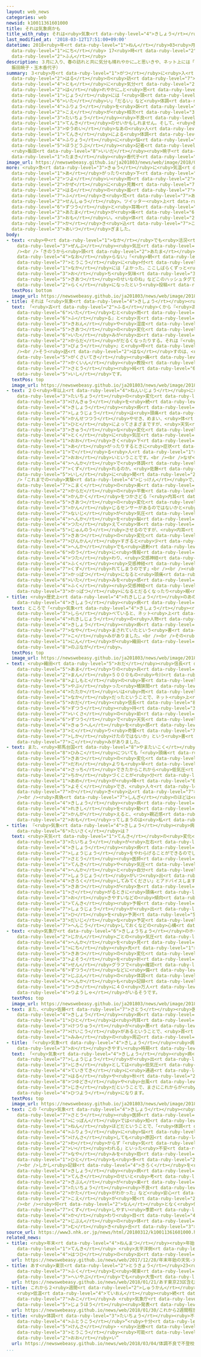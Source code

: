 ```yaml
---
layout: web_news
categories: web
newsid: k10011361601000
title: それは気象病かも
title_with_ruby: それは<ruby>気象<rt data-ruby-level="4">きしょう</rt></ruby><ruby>病<rt data-ruby-level="3">びょう</rt></ruby>かも
last_modified_at: '2018-03-12T17:51:00+09:00'
datetime: 2018<ruby>年<rt data-ruby-level="1">ねん</rt></ruby>03<ruby>月<rt data-ruby-level="1">がつ</rt></ruby>12<ruby>日<rt
  data-ruby-level="1">にち</rt></ruby> 17<ruby>時<rt data-ruby-level="2">じ</rt></ruby>51<ruby>分<rt
  data-ruby-level="2">ふん</rt></ruby>
description: ３月に入り、春の訪れと共に気分も晴れやかに…と思いきや、ネット上には「頭が痛い」「だるい」など体調不良を訴える声が相次いでいます。その体調不良、もしかしたら天気のせいかもしれません。そして、歴史上有名なあの人も、天気による体調不良に悩んでいたかも！？。（ネットワーク報道部記者
  飯田暁子・玉木香代子）
summary: ３<ruby>月<rt data-ruby-level="1">がつ</rt></ruby>に<ruby>入<rt data-ruby-level="1">はい</rt></ruby>り、<ruby>春<rt
  data-ruby-level="2">はる</rt></ruby>の<ruby>訪<rt data-ruby-level="7">おとず</rt></ruby>れと<ruby>共<rt
  data-ruby-level="4">とも</rt></ruby>に<ruby>気分<rt data-ruby-level="2">きぶん</rt></ruby>も<ruby>晴<rt
  data-ruby-level="2">は</rt></ruby>れやかに…と<ruby>思<rt data-ruby-level="2">おも</rt></ruby>いきや、ネット<ruby>上<rt
  data-ruby-level="1">じょう</rt></ruby>には「<ruby>頭<rt data-ruby-level="2">あたま</rt></ruby>が<ruby>痛<rt
  data-ruby-level="6">いた</rt></ruby>い」「だるい」など<ruby>体調<rt data-ruby-level="3">たいちょう</rt></ruby><ruby>不良<rt
  data-ruby-level="4">ふりょう</rt></ruby>を<ruby>訴<rt data-ruby-level="7">うった</rt></ruby>える<ruby>声<rt
  data-ruby-level="2">こえ</rt></ruby>が<ruby>相次<rt data-ruby-level="3">あいつ</rt></ruby>いでいます。その<ruby>体調<rt
  data-ruby-level="3">たいちょう</rt></ruby><ruby>不良<rt data-ruby-level="4">ふりょう</rt></ruby>、もしかしたら<ruby>天気<rt
  data-ruby-level="1">てんき</rt></ruby>のせいかもしれません。そして、<ruby>歴史上<rt data-ruby-level="4">れきしじょう</rt></ruby><ruby>有名<rt
  data-ruby-level="3">ゆうめい</rt></ruby>なあの<ruby>人<rt data-ruby-level="1">ひと</rt></ruby>も、<ruby>天気<rt
  data-ruby-level="1">てんき</rt></ruby>による<ruby>体調<rt data-ruby-level="3">たいちょう</rt></ruby><ruby>不良<rt
  data-ruby-level="4">ふりょう</rt></ruby>に<ruby>悩<rt data-ruby-level="7">なや</rt></ruby>んでいたかも！？。（ネットワーク<ruby>報道部<rt
  data-ruby-level="5">ほうどうぶ</rt></ruby><ruby>記者<rt data-ruby-level="3">きしゃ</rt></ruby>
  <ruby>飯田<rt data-ruby-level="8">いいだ</rt></ruby><ruby>暁子<rt data-ruby-level="8">あきこ</rt></ruby>・<ruby>玉木<rt
  data-ruby-level="1">たまき</rt></ruby><ruby>香代子<rt data-ruby-level="7">かよこ</rt></ruby>）
image_url: https://newswebeasy.github.io/ja201803/news/web/image/2018/03/12/K10011361601_1803121654_1803121750_01_02.jpg
more: <ruby>急<rt data-ruby-level="3">きゅう</rt></ruby>に<ruby>気温<rt data-ruby-level="3">きおん</rt></ruby>が<ruby>上<rt
  data-ruby-level="1">あ</rt></ruby>がったり<ruby>下<rt data-ruby-level="1">さ</rt></ruby>がったり、<ruby>強<rt
  data-ruby-level="2">つよ</rt></ruby>い<ruby>雨<rt data-ruby-level="2">あめ</rt></ruby>や<ruby>風<rt
  data-ruby-level="2">かぜ</rt></ruby>に<ruby>見舞<rt data-ruby-level="7">みま</rt></ruby>われたりと「<ruby>春<rt
  data-ruby-level="2">はる</rt></ruby>の<ruby>嵐<rt data-ruby-level="7">あらし</rt></ruby>」が<ruby>吹<rt
  data-ruby-level="7">ふ</rt></ruby>き<ruby>荒<rt data-ruby-level="7">あ</rt></ruby>れた<ruby>先週<rt
  data-ruby-level="2">せんしゅう</rt></ruby>。ツイッター<ruby>上<rt data-ruby-level="1">じょう</rt></ruby>には「<ruby>頭痛<rt
  data-ruby-level="6">ずつう</rt></ruby>と<ruby>耳鳴<rt data-ruby-level="2">みみな</rt></ruby>りがする」「<ruby>頭<rt
  data-ruby-level="2">あたま</rt></ruby>が<ruby>痛<rt data-ruby-level="6">いた</rt></ruby>いというか<ruby>重<rt
  data-ruby-level="3">おも</rt></ruby>い。<ruby>体<rt data-ruby-level="2">からだ</rt></ruby>もだるい」などの<ruby>書<rt
  data-ruby-level="7">か</rt></ruby>き<ruby>込<rt data-ruby-level="7">こ</rt></ruby>みが<ruby>相次<rt
  data-ruby-level="3">あいつ</rt></ruby>ぎました。
body:
- text: <ruby>中<rt data-ruby-level="1">なか</rt></ruby>でも<ruby>活況<rt data-ruby-level="7">かっきょう</rt></ruby>だったのが、「<ruby>全部<rt
    data-ruby-level="3">ぜんぶ</rt></ruby><ruby>気圧<rt data-ruby-level="5">きあつ</rt></ruby>のせい」というハッシュタグ。<br
    /><br />「きのうから<ruby>頭<rt data-ruby-level="2">あたま</rt></ruby>が<ruby>痛<rt data-ruby-level="6">いた</rt></ruby>くて<ruby>治<rt
    data-ruby-level="4">なお</rt></ruby>らない」「<ruby>朝<rt data-ruby-level="2">あさ</rt></ruby>からイライラする」といった<ruby>投稿<rt
    data-ruby-level="7">とうこう</rt></ruby>に<ruby>付<rt data-ruby-level="4">つ</rt></ruby>けられているほか、<ruby>中<rt
    data-ruby-level="1">なか</rt></ruby>には「よかった。ここしばらくずっと<ruby>調子<rt data-ruby-level="3">ちょうし</rt></ruby>が<ruby>落<rt
    data-ruby-level="3">お</rt></ruby>ち<ruby>気味<rt data-ruby-level="3">ぎみ</rt></ruby>なのも<ruby>気圧<rt
    data-ruby-level="5">きあつ</rt></ruby>のせいなのね」などこのハッシュタグで<ruby>気分<rt data-ruby-level="2">きぶん</rt></ruby>が<ruby>楽<rt
    data-ruby-level="2">らく</rt></ruby>になったという<ruby>投稿<rt data-ruby-level="7">とうこう</rt></ruby>もありました。
  textPos: bottom
  image_url: https://newswebeasy.github.io/ja201803/news/web/image/2018/03/12/K10011361601_1803121524_1803121556_01_03.jpg
- title: それは「<ruby>気象<rt data-ruby-level="4">きしょう</rt></ruby><ruby>病<rt data-ruby-level="3">びょう</rt></ruby>」かも
  text: 「<ruby>古<rt data-ruby-level="2">ふる</rt></ruby>くから『<ruby>古傷<rt data-ruby-level="6">ふるきず</rt></ruby>が<ruby>痛<rt
    data-ruby-level="6">いた</rt></ruby>むと<ruby>雨<rt data-ruby-level="1">あめ</rt></ruby>が<ruby>降<rt
    data-ruby-level="6">ふ</rt></ruby>る』と<ruby>言<rt data-ruby-level="2">い</rt></ruby>われているように、<ruby>気温<rt
    data-ruby-level="3">きおん</rt></ruby>や<ruby>湿度<rt data-ruby-level="7">しつど</rt></ruby>、<ruby>気圧<rt
    data-ruby-level="5">きあつ</rt></ruby>の<ruby>変化<rt data-ruby-level="4">へんか</rt></ruby>で<ruby>痛<rt
    data-ruby-level="6">いた</rt></ruby>みが<ruby>出<rt data-ruby-level="1">で</rt></ruby>たり<ruby>体<rt
    data-ruby-level="2">からだ</rt></ruby>がだるくなったりする。それは『<ruby>気象<rt data-ruby-level="4">きしょう</rt></ruby><ruby>病<rt
    data-ruby-level="3">びょう</rt></ruby>』と<ruby>呼<rt data-ruby-level="6">よ</rt></ruby>ばれています」<br
    /><br />そう<ruby>話<rt data-ruby-level="2">はな</rt></ruby>すのは、<ruby>愛知医科大学<rt data-ruby-level="4">あいちいかだいがく</rt></ruby><ruby>学際的<rt
    data-ruby-level="5">がくさいてき</rt></ruby><ruby>痛<rt data-ruby-level="6">いた</rt></ruby>みセンター<ruby>客員<rt
    data-ruby-level="7">かくいん</rt></ruby><ruby>教授<rt data-ruby-level="5">きょうじゅ</rt></ruby>の<ruby>佐藤<rt
    data-ruby-level="7">さとう</rt></ruby><ruby>純<rt data-ruby-level="6">じゅん</rt></ruby><ruby>医師<rt
    data-ruby-level="5">いし</rt></ruby>です。
  textPos: top
  image_url: https://newswebeasy.github.io/ja201803/news/web/image/2018/03/12/K10011361601_1803121525_1803121556_01_04.jpg
- text: ２０<ruby>年以上<rt data-ruby-level="4">ねんいじょう</rt></ruby>にわたって<ruby>天気<rt data-ruby-level="1">てんき</rt></ruby>と<ruby>体調<rt
    data-ruby-level="3">たいちょう</rt></ruby>の<ruby>変化<rt data-ruby-level="4">へんか</rt></ruby>について<ruby>研究<rt
    data-ruby-level="3">けんきゅう</rt></ruby>を<ruby>続<rt data-ruby-level="4">つづ</rt></ruby>けています。<ruby>気象<rt
    data-ruby-level="4">きしょう</rt></ruby><ruby>病<rt data-ruby-level="3">びょう</rt></ruby>の<ruby>症状<rt
    data-ruby-level="7">しょうじょう</rt></ruby>は<ruby>頭痛<rt data-ruby-level="6">ずつう</rt></ruby>、<ruby>関節痛<rt
    data-ruby-level="6">かんせつつう</rt></ruby>やせき、めまい、<ruby>体<rt data-ruby-level="2">からだ</rt></ruby>のだるさなど<ruby>人<rt
    data-ruby-level="1">ひと</rt></ruby>によってさまざまですが、<ruby>天気<rt data-ruby-level="1">てんき</rt></ruby>の<ruby>急<rt
    data-ruby-level="3">きゅう</rt></ruby>な<ruby>変化<rt data-ruby-level="4">へんか</rt></ruby>、<ruby>特<rt
    data-ruby-level="4">とく</rt></ruby>に<ruby>気圧<rt data-ruby-level="5">きあつ</rt></ruby>が<ruby>大<rt
    data-ruby-level="1">おお</rt></ruby>きく<ruby>下<rt data-ruby-level="1">さ</rt></ruby>がったり<ruby>上<rt
    data-ruby-level="1">あ</rt></ruby>がったりするときに<ruby>症状<rt data-ruby-level="7">しょうじょう</rt></ruby>が<ruby>出<rt
    data-ruby-level="1">で</rt></ruby>る<ruby>人<rt data-ruby-level="1">ひと</rt></ruby>が<ruby>多<rt
    data-ruby-level="2">おお</rt></ruby>いということです。<br /><br />なぜ<ruby>気圧<rt data-ruby-level="5">きあつ</rt></ruby>の<ruby>変化<rt
    data-ruby-level="4">へんか</rt></ruby>で<ruby>体調<rt data-ruby-level="3">たいちょう</rt></ruby>が<ruby>崩<rt
    data-ruby-level="7">くず</rt></ruby>れるのか。<ruby>佐藤<rt data-ruby-level="7">さとう</rt></ruby><ruby>医師<rt
    data-ruby-level="5">いし</rt></ruby>に<ruby>聞<rt data-ruby-level="2">き</rt></ruby>きました。<br
    />「これまでの<ruby>実験<rt data-ruby-level="4">じっけん</rt></ruby>で、<ruby>耳<rt data-ruby-level="1">みみ</rt></ruby>の<ruby>鼓膜<rt
    data-ruby-level="7">こまく</rt></ruby>の<ruby>奥<rt data-ruby-level="7">おく</rt></ruby>にあり<ruby>体<rt
    data-ruby-level="2">からだ</rt></ruby>の<ruby>平衡<rt data-ruby-level="7">へいこう</rt></ruby><ruby>感覚<rt
    data-ruby-level="4">かんかく</rt></ruby>をつかさどる『<ruby>内耳<rt data-ruby-level="7">ないじ</rt></ruby>』には<ruby>気圧<rt
    data-ruby-level="5">きあつ</rt></ruby>の<ruby>変化<rt data-ruby-level="4">へんか</rt></ruby>を<ruby>感<rt
    data-ruby-level="3">かん</rt></ruby>じるセンサーがあるのではないかと<ruby>考<rt data-ruby-level="2">かんが</rt></ruby>えられます。この<ruby>内耳<rt
    data-ruby-level="7">ないじ</rt></ruby>が<ruby>気圧<rt data-ruby-level="5">きあつ</rt></ruby>の<ruby>変化<rt
    data-ruby-level="4">へんか</rt></ruby>を<ruby>脳<rt data-ruby-level="6">のう</rt></ruby>に<ruby>伝<rt
    data-ruby-level="4">つた</rt></ruby>えて<ruby>体<rt data-ruby-level="2">からだ</rt></ruby>を<ruby>順応<rt
    data-ruby-level="5">じゅんのう</rt></ruby>させるのですが、<ruby>内耳<rt data-ruby-level="7">ないじ</rt></ruby>が<ruby>気圧<rt
    data-ruby-level="5">きあつ</rt></ruby>の<ruby>変化<rt data-ruby-level="4">へんか</rt></ruby>に<ruby>敏感<rt
    data-ruby-level="7">びんかん</rt></ruby>すぎると<ruby>少<rt data-ruby-level="2">すこ</rt></ruby>しの<ruby>変化<rt
    data-ruby-level="4">へんか</rt></ruby>でも<ruby>過剰<rt data-ruby-level="7">かじょう</rt></ruby>に<ruby>脳<rt
    data-ruby-level="6">のう</rt></ruby>に<ruby>情報<rt data-ruby-level="5">じょうほう</rt></ruby>が<ruby>伝<rt
    data-ruby-level="4">つた</rt></ruby>わり、<ruby>交感神経<rt data-ruby-level="5">こうかんしんけい</rt></ruby>と<ruby>副<rt
    data-ruby-level="4">ふく</rt></ruby><ruby>交感神経<rt data-ruby-level="5">こうかんしんけい</rt></ruby>のバランスが<ruby>崩<rt
    data-ruby-level="7">くず</rt></ruby>れてしまうのです」<br /><br /><ruby>交感神経<rt data-ruby-level="5">こうかんしんけい</rt></ruby>が<ruby>活発<rt
    data-ruby-level="3">かっぱつ</rt></ruby>になると<ruby>頭痛<rt data-ruby-level="6">ずつう</rt></ruby>などの<ruby>痛<rt
    data-ruby-level="6">いた</rt></ruby>みを<ruby>感<rt data-ruby-level="3">かん</rt></ruby>じやすくなり、<ruby>副<rt
    data-ruby-level="4">ふく</rt></ruby><ruby>交感神経<rt data-ruby-level="5">こうかんしんけい</rt></ruby>が<ruby>活発<rt
    data-ruby-level="3">かっぱつ</rt></ruby>になるとだるくなったり<ruby>眠<rt data-ruby-level="7">ねむ</rt></ruby>くなったりするということです。
- title: <ruby>歴史上<rt data-ruby-level="4">れきしじょう</rt></ruby>のあの<ruby>人<rt data-ruby-level="1">ひと</rt></ruby>も『<ruby>気象<rt
    data-ruby-level="4">きしょう</rt></ruby><ruby>病<rt data-ruby-level="3">びょう</rt></ruby>』？
  text: ところで「<ruby>気象<rt data-ruby-level="4">きしょう</rt></ruby><ruby>病<rt data-ruby-level="3">びょう</rt></ruby>」について<ruby>調<rt
    data-ruby-level="3">しら</rt></ruby>べていると、ネット<ruby>上<rt data-ruby-level="1">じょう</rt></ruby>にはあの<ruby>歴史上<rt
    data-ruby-level="4">れきしじょう</rt></ruby>の<ruby>人物<rt data-ruby-level="3">じんぶつ</rt></ruby>も<ruby>気象<rt
    data-ruby-level="4">きしょう</rt></ruby><ruby>病<rt data-ruby-level="3">びょう</rt></ruby>に<ruby>悩<rt
    data-ruby-level="7">なや</rt></ruby>まされていたという<ruby>書<rt data-ruby-level="7">か</rt></ruby>き<ruby>込<rt
    data-ruby-level="7">こ</rt></ruby>みがありました。<br /><br />その<ruby>人物<rt data-ruby-level="3">じんぶつ</rt></ruby>の１<ruby>人<rt
    data-ruby-level="1">にん</rt></ruby>が<ruby>織田<rt data-ruby-level="5">おだ</rt></ruby><ruby>信長<rt
    data-ruby-level="8">のぶなが</rt></ruby>。
  textPos: top
  image_url: https://newswebeasy.github.io/ja201803/news/web/image/2018/03/12/K10011361601_1803121524_1803121556_01_05.jpg
- text: <ruby>織田<rt data-ruby-level="5">おだ</rt></ruby><ruby>信長<rt data-ruby-level="8">のぶなが</rt></ruby>がわずか２０００<ruby>余<rt
    data-ruby-level="5">あま</rt></ruby>りの<ruby>兵<rt data-ruby-level="4">へい</rt></ruby>で２<ruby>万<rt
    data-ruby-level="2">まん</rt></ruby>５０００もの<ruby>今川<rt data-ruby-level="2">いまがわ</rt></ruby><ruby>義元<rt
    data-ruby-level="8">よしもと</rt></ruby>の<ruby>軍<rt data-ruby-level="4">ぐん</rt></ruby>を<ruby>破<rt
    data-ruby-level="5">やぶ</rt></ruby>った<ruby>桶狭間<rt data-ruby-level="8">おけはざま</rt></ruby>の<ruby>戦<rt
    data-ruby-level="4">たたか</rt></ruby>いは<ruby>雨<rt data-ruby-level="1">あめ</rt></ruby>の<ruby>中<rt
    data-ruby-level="1">なか</rt></ruby>だったということで、ネット<ruby>上<rt data-ruby-level="1">じょう</rt></ruby>には「<ruby>織田<rt
    data-ruby-level="5">おだ</rt></ruby><ruby>信長<rt data-ruby-level="8">のぶなが</rt></ruby>は<ruby>頭痛<rt
    data-ruby-level="6">ずつう</rt></ruby><ruby>持<rt data-ruby-level="3">も</rt></ruby>ちで、<ruby>戦<rt
    data-ruby-level="7">いくさ</rt></ruby>の<ruby>前<rt data-ruby-level="2">まえ</rt></ruby>に<ruby>頭痛<rt
    data-ruby-level="6">ずつう</rt></ruby>で<ruby>天気<rt data-ruby-level="1">てんき</rt></ruby>の<ruby>急変<rt
    data-ruby-level="4">きゅうへん</rt></ruby>を<ruby>感<rt data-ruby-level="3">かん</rt></ruby>じ<ruby>取<rt
    data-ruby-level="3">と</rt></ruby>り<ruby>奇襲<rt data-ruby-level="7">きしゅう</rt></ruby>を<ruby>仕掛<rt
    data-ruby-level="7">しか</rt></ruby>けたのではないか」という<ruby>書<rt data-ruby-level="7">か</rt></ruby>き<ruby>込<rt
    data-ruby-level="7">こ</rt></ruby>みがありました。
- text: また、<ruby>邪馬台国<rt data-ruby-level="8">やまたいこく</rt></ruby>の<ruby>女王<rt data-ruby-level="1">じょおう</rt></ruby>、<ruby>卑弥呼<rt
    data-ruby-level="8">ひみこ</rt></ruby>についても「<ruby>頭痛<rt data-ruby-level="6">ずつう</rt></ruby>などで<ruby>気圧<rt
    data-ruby-level="5">きあつ</rt></ruby>の<ruby>変化<rt data-ruby-level="4">へんか</rt></ruby>を<ruby>誰<rt
    data-ruby-level="7">だれ</rt></ruby>よりも<ruby>早<rt data-ruby-level="1">はや</rt></ruby>く<ruby>察知<rt
    data-ruby-level="4">さっち</rt></ruby>できたからこれから<ruby>低気圧<rt data-ruby-level="5">ていきあつ</rt></ruby>が<ruby>近<rt
    data-ruby-level="2">ちか</rt></ruby>づくことが<ruby>分<rt data-ruby-level="2">わ</rt></ruby>かりもうすぐ<ruby>雨<rt
    data-ruby-level="1">あめ</rt></ruby>が<ruby>降<rt data-ruby-level="6">ふ</rt></ruby>ることを<ruby>予測<rt
    data-ruby-level="5">よそく</rt></ruby>でき、<ruby>人々<rt data-ruby-level="1">ひとびと</rt></ruby>からあがめられたのではないか」という<ruby>書<rt
    data-ruby-level="7">か</rt></ruby>き<ruby>込<rt data-ruby-level="7">こ</rt></ruby>みもありました。<br
    /><br /><ruby>真偽<rt data-ruby-level="7">しんぎ</rt></ruby>のほどは<ruby>分<rt data-ruby-level="2">わ</rt></ruby>かりませんが、<ruby>気象<rt
    data-ruby-level="4">きしょう</rt></ruby><ruby>病<rt data-ruby-level="3">びょう</rt></ruby>が<ruby>歴史<rt
    data-ruby-level="4">れきし</rt></ruby>を<ruby>動<rt data-ruby-level="3">うご</rt></ruby>かしたかもと<ruby>考<rt
    data-ruby-level="2">かんが</rt></ruby>えると、<ruby>親近感<rt data-ruby-level="3">しんきんかん</rt></ruby>さえわくかもと<ruby>思<rt
    data-ruby-level="2">おも</rt></ruby>ってしまうのは<ruby>私<rt data-ruby-level="8">わたし</rt></ruby>だけでしょうか…
- title: 『<ruby>気象<rt data-ruby-level="4">きしょう</rt></ruby><ruby>病<rt data-ruby-level="3">びょう</rt></ruby>』の<ruby>対策<rt
    data-ruby-level="6">たいさく</rt></ruby>は？
  text: <ruby>天気<rt data-ruby-level="1">てんき</rt></ruby>の<ruby>変化<rt data-ruby-level="4">へんか</rt></ruby>で<ruby>体調<rt
    data-ruby-level="3">たいちょう</rt></ruby>が<ruby>左右<rt data-ruby-level="1">さゆう</rt></ruby>される「<ruby>気象<rt
    data-ruby-level="4">きしょう</rt></ruby><ruby>病<rt data-ruby-level="3">びょう</rt></ruby>」。どうすれば<ruby>症状<rt
    data-ruby-level="7">しょうじょう</rt></ruby>をやわらげることができるのでしょうか。<br /><br /><ruby>佐藤<rt
    data-ruby-level="7">さとう</rt></ruby><ruby>医師<rt data-ruby-level="5">いし</rt></ruby>は、「<ruby>天気<rt
    data-ruby-level="1">てんき</rt></ruby>や<ruby>気圧<rt data-ruby-level="5">きあつ</rt></ruby>の<ruby>変化<rt
    data-ruby-level="4">へんか</rt></ruby>と<ruby>自分<rt data-ruby-level="2">じぶん</rt></ruby>の<ruby>症状<rt
    data-ruby-level="7">しょうじょう</rt></ruby>がいつ<ruby>出<rt data-ruby-level="1">で</rt></ruby>たのかを<ruby>記録<rt
    data-ruby-level="4">きろく</rt></ruby>してみてください」とアドバイスします。<br /><br /><ruby>気圧<rt
    data-ruby-level="5">きあつ</rt></ruby>が<ruby>急<rt data-ruby-level="3">きゅう</rt></ruby>に<ruby>下<rt
    data-ruby-level="1">さ</rt></ruby>がるときに<ruby>頭痛<rt data-ruby-level="6">ずつう</rt></ruby>が<ruby>起<rt
    data-ruby-level="3">お</rt></ruby>きやすいなどの<ruby>傾向<rt data-ruby-level="7">けいこう</rt></ruby>がつかめれば、<ruby>天気<rt
    data-ruby-level="1">てんき</rt></ruby><ruby>予報<rt data-ruby-level="5">よほう</rt></ruby>から<ruby>症状<rt
    data-ruby-level="7">しょうじょう</rt></ruby>が<ruby>出<rt data-ruby-level="1">で</rt></ruby>そうな<ruby>日<rt
    data-ruby-level="1">ひ</rt></ruby>を<ruby>予測<rt data-ruby-level="5">よそく</rt></ruby>して<ruby>大事<rt
    data-ruby-level="3">だいじ</rt></ruby>な<ruby>予定<rt data-ruby-level="3">よてい</rt></ruby>はあらかじめ<ruby>変更<rt
    data-ruby-level="7">へんこう</rt></ruby>しておくなどの<ruby>心構<rt data-ruby-level="5">こころがま</rt></ruby>えができます。
- text: <ruby>気象庁<rt data-ruby-level="6">きしょうちょう</rt></ruby>のホームページでは１<ruby>時間<rt
    data-ruby-level="2">じかん</rt></ruby>ごとの<ruby>気圧<rt data-ruby-level="5">きあつ</rt></ruby>の<ruby>変化<rt
    data-ruby-level="4">へんか</rt></ruby>を<ruby>見<rt data-ruby-level="1">み</rt></ruby>ることができます。また、６<ruby>日<rt
    data-ruby-level="1">にち</rt></ruby><ruby>先<rt data-ruby-level="1">さき</rt></ruby>までの<ruby>気圧<rt
    data-ruby-level="5">きあつ</rt></ruby>の<ruby>変化<rt data-ruby-level="4">へんか</rt></ruby>の<ruby>予想<rt
    data-ruby-level="3">よそう</rt></ruby>を<ruby>折<rt data-ruby-level="4">お</rt></ruby>れ<ruby>線<rt
    data-ruby-level="4">せん</rt></ruby>グラフで<ruby>確認<rt data-ruby-level="7">かくにん</rt></ruby>することで<ruby>頭痛<rt
    data-ruby-level="6">ずつう</rt></ruby>などに<ruby>備<rt data-ruby-level="5">そな</rt></ruby>えようというアプリもあります。<ruby>自分<rt
    data-ruby-level="2">じぶん</rt></ruby>の<ruby>体調<rt data-ruby-level="3">たいちょう</rt></ruby>の<ruby>変化<rt
    data-ruby-level="4">へんか</rt></ruby>も<ruby>記録<rt data-ruby-level="4">きろく</rt></ruby>できることから<ruby>月<rt
    data-ruby-level="1">つき</rt></ruby>に４０<ruby>万人<rt data-ruby-level="2">まんにん</rt></ruby>の<ruby>利用者<rt
    data-ruby-level="4">りようしゃ</rt></ruby>がいるそうです。
  textPos: top
  image_url: https://newswebeasy.github.io/ja201803/news/web/image/2018/03/12/K10011361601_1803131725_1803131727_01_06.jpg
- text: また、<ruby>佐藤<rt data-ruby-level="7">さとう</rt></ruby><ruby>医師<rt data-ruby-level="5">いし</rt></ruby>によると「<ruby>気象<rt
    data-ruby-level="4">きしょう</rt></ruby><ruby>病<rt data-ruby-level="3">びょう</rt></ruby>」の<ruby>人<rt
    data-ruby-level="1">ひと</rt></ruby>は<ruby>内耳<rt data-ruby-level="7">ないじ</rt></ruby>の<ruby>血流<rt
    data-ruby-level="3">けつりゅう</rt></ruby>が<ruby>悪<rt data-ruby-level="3">わる</rt></ruby>い<ruby>傾向<rt
    data-ruby-level="7">けいこう</rt></ruby>があるということで、<ruby>首<rt data-ruby-level="2">くび</rt></ruby>のストレッチや<ruby>耳<rt
    data-ruby-level="1">みみ</rt></ruby>の<ruby>周辺<rt data-ruby-level="4">しゅうへん</rt></ruby>をマッサージすることもおすすめだということです。
- title: 『<ruby>気象<rt data-ruby-level="4">きしょう</rt></ruby><ruby>病<rt data-ruby-level="3">びょう</rt></ruby>』<ruby>起<rt
    data-ruby-level="3">お</rt></ruby>きやすい<ruby>時期<rt data-ruby-level="3">じき</rt></ruby>は
  text: 「<ruby>気象<rt data-ruby-level="4">きしょう</rt></ruby><ruby>病<rt data-ruby-level="3">びょう</rt></ruby>」の<ruby>症状<rt
    data-ruby-level="7">しょうじょう</rt></ruby>が<ruby>出<rt data-ruby-level="1">で</rt></ruby>やすい<ruby>時期<rt
    data-ruby-level="3">じき</rt></ruby>としては<ruby>低気圧<rt data-ruby-level="5">ていきあつ</rt></ruby>が<ruby>定期的<rt
    data-ruby-level="4">ていきてき</rt></ruby>に<ruby>通過<rt data-ruby-level="5">つうか</rt></ruby>する<ruby>春<rt
    data-ruby-level="2">はる</rt></ruby>や<ruby>秋<rt data-ruby-level="2">あき</rt></ruby>、それに<ruby>梅雨時<rt
    data-ruby-level="8">つゆどき</rt></ruby>や<ruby>台風<rt data-ruby-level="2">たいふう</rt></ruby>の<ruby>時期<rt
    data-ruby-level="3">じき</rt></ruby>だということで、まさにこれからが<ruby>注意<rt data-ruby-level="3">ちゅうい</rt></ruby>が<ruby>必要<rt
    data-ruby-level="4">ひつよう</rt></ruby>になります。
  textPos: top
  image_url: https://newswebeasy.github.io/ja201803/news/web/image/2018/03/12/K10011361601_1803121525_1803121556_01_07.jpg
- text: この「<ruby>気象<rt data-ruby-level="4">きしょう</rt></ruby><ruby>病<rt data-ruby-level="3">びょう</rt></ruby>」、<ruby>佐藤<rt
    data-ruby-level="7">さとう</rt></ruby><ruby>医師<rt data-ruby-level="5">いし</rt></ruby>によると<ruby>日本<rt
    data-ruby-level="1">にっぽん</rt></ruby>では<ruby>知<rt data-ruby-level="2">し</rt></ruby>られてきたのはここ１０<ruby>年<rt
    data-ruby-level="1">ねん</rt></ruby>ほどだということで、「<ruby>体調<rt data-ruby-level="3">たいちょう</rt></ruby><ruby>不良<rt
    data-ruby-level="4">ふりょう</rt></ruby>に<ruby>悩<rt data-ruby-level="7">なや</rt></ruby>まされるが<ruby>検査<rt
    data-ruby-level="5">けんさ</rt></ruby>しても<ruby>原因<rt data-ruby-level="5">げんいん</rt></ruby>が<ruby>分<rt
    data-ruby-level="2">わ</rt></ruby>からず『<ruby>気<rt data-ruby-level="1">き</rt></ruby>のせいだ』『さぼりだ』と<ruby>言<rt
    data-ruby-level="2">い</rt></ruby>われる」といった<ruby>不安<rt data-ruby-level="4">ふあん</rt></ruby>や<ruby>悩<rt
    data-ruby-level="7">なや</rt></ruby>みを<ruby>抱<rt data-ruby-level="7">かか</rt></ruby>えた<ruby>人<rt
    data-ruby-level="1">ひと</rt></ruby>も<ruby>多<rt data-ruby-level="2">おお</rt></ruby>いということです。<br
    /><br />しかし<ruby>記録<rt data-ruby-level="4">きろく</rt></ruby>を<ruby>付<rt data-ruby-level="4">つ</rt></ruby>けてみてそれが「<ruby>気象<rt
    data-ruby-level="4">きしょう</rt></ruby><ruby>病<rt data-ruby-level="3">びょう</rt></ruby>」だとわかると、「<ruby>天気<rt
    data-ruby-level="1">てんき</rt></ruby>のせいと<ruby>考<rt data-ruby-level="2">かんが</rt></ruby>えると<ruby>気分<rt
    data-ruby-level="2">きぶん</rt></ruby>が<ruby>楽<rt data-ruby-level="2">らく</rt></ruby>になった」「<ruby>体調<rt
    data-ruby-level="3">たいちょう</rt></ruby><ruby>不良<rt data-ruby-level="4">ふりょう</rt></ruby>とのつきあい<ruby>方<rt
    data-ruby-level="2">かた</rt></ruby>がわかった」など<ruby>安心<rt data-ruby-level="3">あんしん</rt></ruby>の<ruby>声<rt
    data-ruby-level="2">こえ</rt></ruby>が<ruby>聞<rt data-ruby-level="2">き</rt></ruby>かれるということです。<br
    /><br /><ruby>何<rt data-ruby-level="2">なん</rt></ruby>となく<ruby>体調<rt data-ruby-level="3">たいちょう</rt></ruby>を<ruby>崩<rt
    data-ruby-level="7">くず</rt></ruby>しやすい<ruby>季節<rt data-ruby-level="4">きせつ</rt></ruby>の<ruby>変<rt
    data-ruby-level="4">か</rt></ruby>わり<ruby>目<rt data-ruby-level="4">め</rt></ruby>。みなさんも<ruby>自分<rt
    data-ruby-level="2">じぶん</rt></ruby>の<ruby>体<rt data-ruby-level="2">からだ</rt></ruby>と<ruby>向<rt
    data-ruby-level="3">む</rt></ruby>き<ruby>合<rt data-ruby-level="3">あ</rt></ruby>ってみてはいかがでしょうか。
source_url: https://www3.nhk.or.jp/news/html/20180312/k10011361601000.html
related_news:
- title: <ruby>年末<rt data-ruby-level="4">ねんまつ</rt></ruby><ruby>年始<rt data-ruby-level="3">ねんし</rt></ruby>の<ruby>天気<rt
    data-ruby-level="1">てんき</rt></ruby> <ruby>太平洋側<rt data-ruby-level="4">たいへいようがわ</rt></ruby>は<ruby>初日<rt
    data-ruby-level="4">はつひ</rt></ruby>の<ruby>出<rt data-ruby-level="4">で</rt></ruby>も
  url: https://newswebeasy.github.io/news/web/2017/12/28/年末年始の天気-太平洋側は初日の出も
- title: あす<ruby>東京<rt data-ruby-level="2">とうきょう</rt></ruby>23<ruby>区<rt data-ruby-level="3">く</rt></ruby><ruby>含<rt
    data-ruby-level="7">ふく</rt></ruby>む<ruby>関東<rt data-ruby-level="4">かんとう</rt></ruby><ruby>平野部<rt
    data-ruby-level="3">へいやぶ</rt></ruby>でも<ruby>大雪<rt data-ruby-level="2">おおゆき</rt></ruby>のおそれ
  url: https://newswebeasy.github.io/news/web/2018/01/21/あす東京23区含む関東平野部でも大雪のおそれ
- title: これから２<ruby>週間<rt data-ruby-level="2">しゅうかん</rt></ruby><ruby>程度<rt data-ruby-level="5">ていど</rt></ruby>
    <ruby>低温<rt data-ruby-level="4">ていおん</rt></ruby><ruby>続<rt data-ruby-level="4">つづ</rt></ruby>く<ruby>見込<rt
    data-ruby-level="7">みこ</rt></ruby>み <ruby>気象庁<rt data-ruby-level="6">きしょうちょう</rt></ruby>が<ruby>情報<rt
    data-ruby-level="5">じょうほう</rt></ruby><ruby>発表<rt data-ruby-level="3">はっぴょう</rt></ruby>
  url: https://newswebeasy.github.io/news/web/2018/01/30/これから2週間程度-低温続く見込み-気象庁が情報発表
- title: <ruby>体調<rt data-ruby-level="3">たいちょう</rt></ruby><ruby>不良<rt data-ruby-level="4">ふりょう</rt></ruby>で<ruby>不登校<rt
    data-ruby-level="4">ふとうこう</rt></ruby>“<ruby>十分<rt data-ruby-level="2">じゅうぶん</rt></ruby>な<ruby>検査<rt
    data-ruby-level="5">けんさ</rt></ruby>・<ruby>治療<rt data-ruby-level="7">ちりょう</rt></ruby>で<ruby>登校<rt
    data-ruby-level="3">とうこう</rt></ruby><ruby>可能<rt data-ruby-level="5">かのう</rt></ruby>なケース<ruby>多<rt
    data-ruby-level="2">おお</rt></ruby>い”
  url: https://newswebeasy.github.io/news/web/2018/03/04/体調不良で不登校十分な検査治療で登校可能なケース多い
...
```

